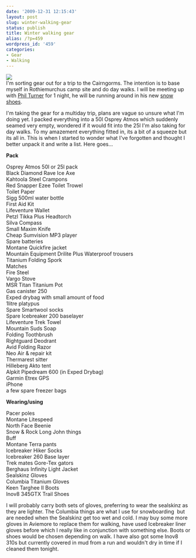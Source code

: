 ```yaml
---
date: '2009-12-31 12:15:43'
layout: post
slug: winter-walking-gear
status: publish
title: Winter walking gear
alias: /?p=459
wordpress_id: '459'
categories:
- Gear
- Walking
---
```


[![](http://dl.dropbox.com/u/2657852/website/images/Atmos-25l-225x300.jpg)](http://dl.dropbox.com/u/2657852/website/images/Atmos-25l.jpg)  
I'm sorting gear out for a trip to the Cairngorms. The intention is to base myself in Rothiemurchus camp site and do day walks. I will be meeting up with [Phil Turner](http://phil-turner.net/) for 1 night, he will be running around in his new [snow shoes](http://phil-turner.net/?p=516).  

I'm taking the gear for a multiday trip, plans are vague so unsure what I'm doing yet. I packed everything into a 50l Osprey Atmos which suddenly seamed very empty, wondered if it would fit into the 25l I'm also taking for day walks. To my amazement everything fitted in, its a bit of a squeeze but its all in. This is when I started to wonder what I've forgotten and thought I better unpack it and write a list. Here goes...  

**Pack**

Osprey Atmos 50l or 25l pack  
Black Diamond Rave Ice Axe  
Kahtoola Steel Crampons  
Red Snapper Ezee Toilet Trowel  
Toilet Paper  
Sigg 500ml water bottle  
First Aid Kit  
Lifeventure Wallet  
Petzl Tikka Plus Headtorch  
Silva Compass  
Small Maxim Knife  
Cheap Sumvision MP3 player  
Spare batteries  
Montane Quickfire jacket  
Mountain Equipment Drilite Plus Waterproof trousers  
Titanium Folding Spork  
Matches  
Fire Steel  
Vargo Stove  
MSR Titan Titanium Pot  
Gas canister 250  
Exped drybag with small amount of food  
1litre platypus  
Spare Smartwool socks  
Spare Icebreaker 200 baselayer  
Lifeventure Trek Towel  
Mountain Suds Soap  
Folding Toothbrush  
Rightguard Deodrant  
Avid Folding Razor  
Neo Air & repair kit  
Thermarest sitter  
Hilleberg Akto tent  
Alpkit Pipedream 600 (in Exped Drybag)  
Garmin Etrex GPS  
iPhone  
a few spare freezer bags  

**Wearing/using**  

Pacer poles  
Montane Litespeed  
North Face Beenie  
Snow & Rock Long John things  
Buff  
Montane Terra pants  
Icebreaker Hiker Socks  
Icebreaker 260 Base layer  
Trek mates Gore-Tex gators  
Berghaus Infinity Light Jacket  
Sealskinz Gloves  
Columbia Titanium Gloves  
Keen Targhee II Boots  
Inov8 345GTX Trail Shoes  

I will probably carry both sets of gloves, preferring to wear the sealskinz as they are lighter. The Columbia things are what I use for snowboarding  but are needed when the Sealskinz get too wet and cold. I may buy some more gloves in Aviemore to replace them for walking, have used Icebreaker liner gloves before which I really like in conjunction with something else. Boots or shoes would be chosen depending on walk. I have also got some Inov8 310s but currently covered in mud from a run and wouldn't dry in time if I cleaned them tonight.
